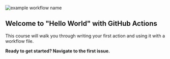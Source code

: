 ![example workflow name](https://github.com/hulkana/hello-github-actions.git/workflows/Hello%20world%20action/badge.svg)


## Welcome to "Hello World" with GitHub Actions

This course will walk you through writing your first action and using it with a workflow file. 

**Ready to get started? Navigate to the first issue.**
